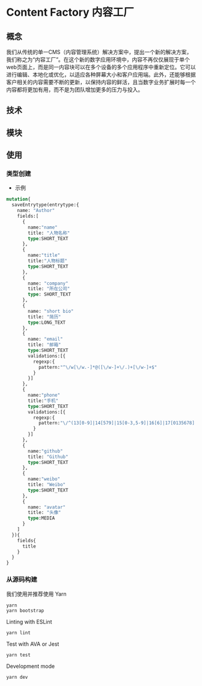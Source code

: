 # Content Factory 内容工厂

## 概念
我们从传统的单一CMS（内容管理系统）解决方案中，提出一个新的解决方案，我们称之为“内容工厂”。在这个新的数字应用环境中，内容不再仅仅展现于单个web页面上，而是同一内容块可以在多个设备的多个应用程序中重新定位。它可以进行编辑、本地化或优化，以适应各种屏幕大小和客户应用端。此外，还能够根据客户相关的内容需要不断的更新，以保持内容的鲜活，且当数字业务扩展时每一个内容都将更加有用，而不是为团队增加更多的压力与投入。

## 技术

## 模块

## 使用
### 类型创建

- 示例
```graphql
mutation{
  saveEntrytype(entrytype:{
    name: "Author"
    fields:[
      {
        name:"name"
        title: "人物名称"
        type:SHORT_TEXT
      },
      {
        name:"title"
        title:"人物标题"
        type:SHORT_TEXT
      },
      {
        name: "company"
        title: "所在公司"
        type: SHORT_TEXT
      },
      {
        name: "short bio"
        title: "简历"
        type:LONG_TEXT
      },
      {
        name: "email"
        title: "邮箱"
        type:SHORT_TEXT
        validations:[{
          regexp:{
            pattern:"^\/w[\/w.-]*@([\/w-]+\/.)+[\/w-]+$"
          }
        }]
      },
      {
        name:"phone"
        title:"手机"
        type:SHORT_TEXT
        validations:[{
          regexp:{
            pattern:"\/^(13[0-9]|14[579]|15[0-3,5-9]|16[6]|17[0135678]|18[0-9]|19[89])\\d{8}$"
          }
        }]
      },
      {
        name:"github"
        title: "Github"
        type:SHORT_TEXT
      },
      {
      	name:"weibo"
        title: "Weibo"
        type:SHORT_TEXT
      },
      {
        name: "avatar"
        title: "头像"
        type:MEDIA
      }
    ]
  }){
    fields{
      title
    }
  }
}
```
### 从源码构建

我们使用并推荐使用 Yarn

```shell
yarn
yarn bootstrap
```

Linting with ESLint

```shell
yarn lint
```

Test with AVA or Jest

```shell
yarn test
```

Development mode

```shell
yarn dev
```